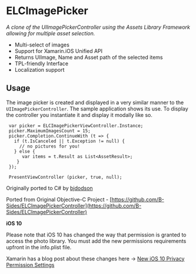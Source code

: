# ELCImagePicker

*A clone of the UIImagePickerController using the Assets Library Framework allowing for multiple asset selection.*

 * Multi-select of images
 * Support for Xamarin.iOS Unified API
 * Returns UIImage, Name and Asset path of the selected items
 * TPL-friendly Interface
 * Localization support
 
## Usage

The image picker is created and displayed in a very similar manner to the `UIImagePickerController`. The sample application  shows its use. To display the controller you instantiate it and display it modally like so.

     var picker = ELCImagePickerViewController.Instance;
     picker.MaximumImagesCount = 15;
     picker.Completion.ContinueWith (t => {
       if (t.IsCanceled || t.Exception != null) {
         // no pictures for you!
       } else {
          var items = t.Result as List<AssetResult>;
        }
     });
     
     PresentViewController (picker, true, null);

Originally ported to C# by [bjdodson](https://github.com/bjdodson/XamarinSharpPlus)
   
Ported from Original Objective-C Project - [https://github.com/B-Sides/ELCImagePickerController](https://github.com/B-Sides/ELCImagePickerController)

**iOS 10**

Please note that iOS 10 has changed the way that permission is granted to access the photo library.  You must add the new permissions requirements upfront in the info.plist file.

Xamarin has a blog post about these changes here ->
[New iOS 10 Privacy Permission Settings](https://blog.xamarin.com/new-ios-10-privacy-permission-settings/)